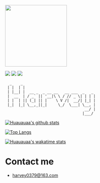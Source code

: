 [<img src="https://node-demo-harvey.herokuapp.com/api/logo" width="200" />](https://github.com/Huauauaa/)

<a href="https://twitter.com/Harvey27171313">![](https://shields.io/twitter/follow/Harvey27171313?label=Follow)</a>
<a href="https://github.com/Huauauaa">![](https://shields.io/github/followers/Huauauaa?label=Follow)</a>
<a href="https://github.com/Huauauaa?tab=repositories">![](https://shields.io/github/stars/Huauauaa?affiliations=OWNER%2CCOLLABORATOR)</a>

```
  _    _                                 
 | |  | |                                
 | |__| |  __ _  _ __ __   __ ___  _   _ 
 |  __  | / _` || '__|\ \ / // _ \| | | |
 | |  | || (_| || |    \ V /|  __/| |_| |
 |_|  |_| \__,_||_|     \_/  \___| \__, |
                                    __/ |
                                   |___/                                  
```

[![Huauauaa's github stats](https://github-readme-stats.vercel.app/api?username=Huauauaa&theme=dark&count_private=true)](https://github.com/Huauauaa)

[![Top Langs](https://github-readme-stats.vercel.app/api/top-langs/?username=Huauauaa&layout=compact)](https://github.com/Huauauaa/Huauauaa)

[![Huauauaa's wakatime stats](https://github-readme-stats.vercel.app/api/wakatime?username=Huauauaa)](https://wakatime.com/dashboard)

# Contact me
- <a href="mailto:webmaster@example.com">harvey0379@163.com</a>
